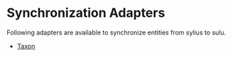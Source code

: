 # Synchronization Adapters

Following adapters are available to synchronize entities from sylius to sulu.

* [Taxon](taxon-adapter.md)
